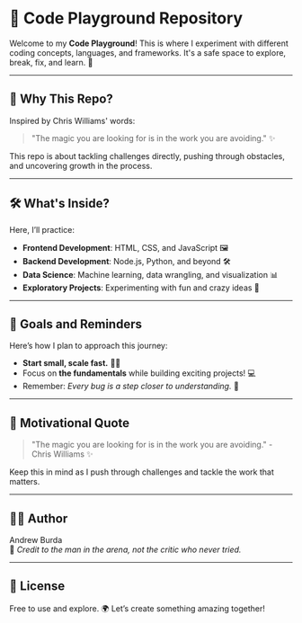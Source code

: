 # 🧪 Code Playground Repository

Welcome to my **Code Playground**! This is where I experiment with different coding concepts, languages, and frameworks. It's a safe space to explore, break, fix, and learn. 🚀

---

## 🌟 Why This Repo?

Inspired by Chris Williams' words:  
> "The magic you are looking for is in the work you are avoiding." ✨  

This repo is about tackling challenges directly, pushing through obstacles, and uncovering growth in the process.


---

## 🛠️ What's Inside?

Here, I’ll practice:
- **Frontend Development**: HTML, CSS, and JavaScript 🖼️
- **Backend Development**: Node.js, Python, and beyond 🛠️
- **Data Science**: Machine learning, data wrangling, and visualization 📊
- **Exploratory Projects**: Experimenting with fun and crazy ideas 🤯

---

## 🎯 Goals and Reminders

Here’s how I plan to approach this journey:
- **Start small, scale fast.** 🏃‍♂️
- Focus on **the fundamentals** while building exciting projects! 💻
- Remember: _Every bug is a step closer to understanding._ 🐞

---

## 🌟 Motivational Quote

> "The magic you are looking for is in the work you are avoiding." - Chris Williams ✨  

Keep this in mind as I push through challenges and tackle the work that matters.

---

## 🧑‍💻 Author

Andrew Burda  
🌟 _Credit to the man in the arena, not the critic who never tried._


---

## 📜 License

Free to use and explore. 🌍 Let’s create something amazing together!
